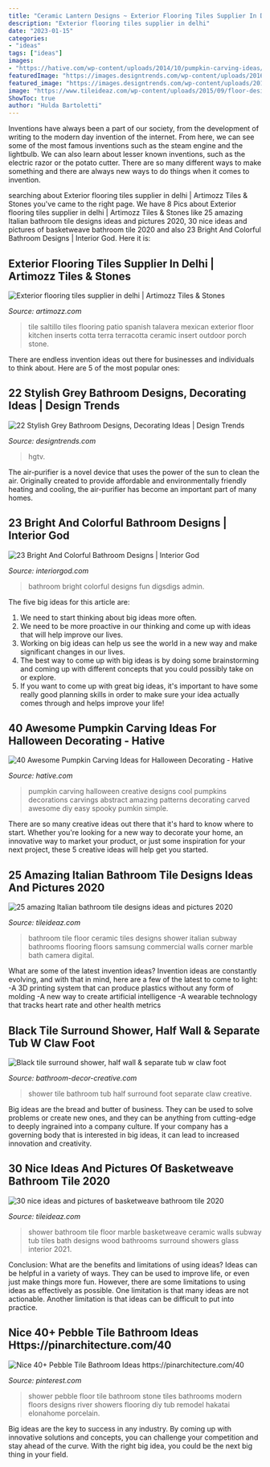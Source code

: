 ```yaml
---
title: "Ceramic Lantern Designs ~ Exterior Flooring Tiles Supplier In Delhi"
description: "Exterior flooring tiles supplier in delhi"
date: "2023-01-15"
categories:
- "ideas"
tags: ["ideas"]
images:
- "https://hative.com/wp-content/uploads/2014/10/pumpkin-carving-ideas/19-abstract-pumpkin.jpg"
featuredImage: "https://images.designtrends.com/wp-content/uploads/2016/03/10073656/Contemporary-Gray-Bathroom-With-Natural-Wood-Vanity4.jpg"
featured_image: "https://images.designtrends.com/wp-content/uploads/2016/03/10073656/Contemporary-Gray-Bathroom-With-Natural-Wood-Vanity4.jpg"
image: "https://www.tileideaz.com/wp-content/uploads/2015/09/floor-design-amazing-white-bathroom-design-ideas-with-white-marble-basketweave-tile-bathroom-floor-including-white-tile-bathroom-wall-and-steel-dual-shower-beautiful-white-marble-basketweave-tile-for.jpg"
ShowToc: true
author: "Hulda Bartoletti"
---
```



Inventions have always been a part of our society, from the development of writing to the modern day invention of the internet. From here, we can see some of the most famous inventions such as the steam engine and the lightbulb. We can also learn about lesser known inventions, such as the electric razor or the potato cutter. There are so many different ways to make something and there are always new ways to do things when it comes to invention.

	

		
searching about Exterior flooring tiles supplier in delhi | Artimozz Tiles &amp; Stones you've came to the right page. We have 8 Pics about Exterior flooring tiles supplier in delhi | Artimozz Tiles &amp; Stones like 25 amazing Italian bathroom tile designs ideas and pictures 2020, 30 nice ideas and pictures of basketweave bathroom tile 2020 and also 23 Bright And Colorful Bathroom Designs | Interior God. Here it is:
		
    
## Exterior Flooring Tiles Supplier In Delhi | Artimozz Tiles &amp; Stones

<img loading=lazy src="https://www.artimozz.com/wp-content/uploads/2017/03/exterior-flooring-terracotta-tiles-2.jpg" onerror="this.onerror=null;this.src='https://tse4.mm.bing.net/th?id=OIP.Nc9EqGfDYHapqa6_c_7_9wHaLM&amp;pid=15.1';" alt="Exterior flooring tiles supplier in delhi | Artimozz Tiles &amp; Stones">

_Source: artimozz.com_

>tile saltillo tiles flooring patio spanish talavera mexican exterior floor kitchen inserts cotta terra terracotta ceramic insert outdoor porch stone. 

	

There are endless invention ideas out there for businesses and individuals to think about. Here are 5 of the most popular ones:

    
## 22 Stylish Grey Bathroom Designs, Decorating Ideas | Design Trends

<img loading=lazy src="https://images.designtrends.com/wp-content/uploads/2016/03/10073656/Contemporary-Gray-Bathroom-With-Natural-Wood-Vanity4.jpg" onerror="this.onerror=null;this.src='https://tse1.mm.bing.net/th?id=OIP.a3LCrZW48qQ6Zq7l5A31GQHaLH&amp;pid=15.1';" alt="22 Stylish Grey Bathroom Designs, Decorating Ideas | Design Trends">

_Source: designtrends.com_

>hgtv. 

	

The air-purifier is a novel device that uses the power of the sun to clean the air. Originally created to provide affordable and environmentally friendly heating and cooling, the air-purifier has become an important part of many homes.

    
## 23 Bright And Colorful Bathroom Designs | Interior God

<img loading=lazy src="http://interiorgod.com/wp-content/uploads/2016/07/Fun-Bright-Bathroom.jpg" onerror="this.onerror=null;this.src='https://tse3.mm.bing.net/th?id=OIP.oRwih4Oa1o73rnyO9EbXYwHaJ7&amp;pid=15.1';" alt="23 Bright And Colorful Bathroom Designs | Interior God">

_Source: interiorgod.com_

>bathroom bright colorful designs fun digsdigs admin. 

	

The five big ideas for this article are:
1. We need to start thinking about big ideas more often. 
2. We need to be more proactive in our thinking and come up with ideas that will help improve our lives. 
3. Working on big ideas can help us see the world in a new way and make significant changes in our lives. 
4. The best way to come up with big ideas is by doing some brainstorming and coming up with different concepts that you could possibly take on or explore. 
5. If you want to come up with great big ideas, it's important to have some really good planning skills in order to make sure your idea actually comes through and helps improve your life!

    
## 40 Awesome Pumpkin Carving Ideas For Halloween Decorating - Hative

<img loading=lazy src="https://hative.com/wp-content/uploads/2014/10/pumpkin-carving-ideas/19-abstract-pumpkin.jpg" onerror="this.onerror=null;this.src='https://tse1.mm.bing.net/th?id=OIP.4Qt5VOSelIm1VvZmVvHcnQHaKX&amp;pid=15.1';" alt="40 Awesome Pumpkin Carving Ideas for Halloween Decorating - Hative">

_Source: hative.com_

>pumpkin carving halloween creative designs cool pumpkins decorations carvings abstract amazing patterns decorating carved awesome diy easy spooky pumkin simple. 

	

There are so many creative ideas out there that it's hard to know where to start. Whether you're looking for a new way to decorate your home, an innovative way to market your product, or just some inspiration for your next project, these 5 creative ideas will help get you started.

    
## 25 Amazing Italian Bathroom Tile Designs Ideas And Pictures 2020

<img loading=lazy src="https://www.tileideaz.com/wp-content/uploads/2015/10/manufacturers-engineered-the-generator-offset-hopscotch-hexagonal-italian-planner-contemporary-basketweave-sheet-sink-ideas-pictures-commercial-bathroom-tile-gallery-projects.jpg" onerror="this.onerror=null;this.src='https://tse4.mm.bing.net/th?id=OIP.VNJQTaMpkF9gf7lOYRcGTwHaJ3&amp;pid=15.1';" alt="25 amazing Italian bathroom tile designs ideas and pictures 2020">

_Source: tileideaz.com_

>bathroom tile floor ceramic tiles designs shower italian subway bathrooms flooring floors samsung commercial walls corner marble bath camera digital. 

	

What are some of the latest invention ideas?
Invention ideas are constantly evolving, and with that in mind, here are a few of the latest to come to light: 
-A 3D printing system that can produce plastics without any form of molding 
-A new way to create artificial intelligence 
-A wearable technology that tracks heart rate and other health metrics

    
## Black Tile Surround Shower, Half Wall &amp; Separate Tub W Claw Foot

<img loading=lazy src="https://bathroom-decor-creative.com/wp-content/uploads/2019/04/BD054615-67A4-4F83-BE40-A85753ED0987-768x1024.jpeg" onerror="this.onerror=null;this.src='https://tse4.mm.bing.net/th?id=OIP.lTGgmDtVCLz4ofkTK5S-PQHaJ4&amp;pid=15.1';" alt="Black tile surround shower, half wall &amp; separate tub w claw foot">

_Source: bathroom-decor-creative.com_

>shower tile bathroom tub half surround foot separate claw creative. 

	

Big ideas are the bread and butter of business. They can be used to solve problems or create new ones, and they can be anything from cutting-edge to deeply ingrained into a company culture. If your company has a governing body that is interested in big ideas, it can lead to increased innovation and creativity.

    
## 30 Nice Ideas And Pictures Of Basketweave Bathroom Tile 2020

<img loading=lazy src="https://www.tileideaz.com/wp-content/uploads/2015/09/floor-design-amazing-white-bathroom-design-ideas-with-white-marble-basketweave-tile-bathroom-floor-including-white-tile-bathroom-wall-and-steel-dual-shower-beautiful-white-marble-basketweave-tile-for.jpg" onerror="this.onerror=null;this.src='https://tse1.mm.bing.net/th?id=OIP.tPcU5X9LJXz_0iupKKEImwHaLH&amp;pid=15.1';" alt="30 nice ideas and pictures of basketweave bathroom tile 2020">

_Source: tileideaz.com_

>shower bathroom tile floor marble basketweave ceramic walls subway tub tiles bath designs wood bathrooms surround showers glass interior 2021. 

	

Conclusion: What are the benefits and limitations of using ideas?
Ideas can be helpful in a variety of ways. They can be used to improve life, or even just make things more fun. However, there are some limitations to using ideas as effectively as possible. One limitation is that many ideas are not actionable. Another limitation is that ideas can be difficult to put into practice.

    
## Nice 40+ Pebble Tile Bathroom Ideas Https://pinarchitecture.com/40

<img loading=lazy src="https://i.pinimg.com/736x/6a/10/34/6a10342347073645c828b806d7288366.jpg" onerror="this.onerror=null;this.src='https://tse1.mm.bing.net/th?id=OIP.RTm2iX2tv9L5jloBiRtb2AHaPj&amp;pid=15.1';" alt="Nice 40+ Pebble Tile Bathroom Ideas https://pinarchitecture.com/40">

_Source: pinterest.com_

>shower pebble floor tile bathroom stone tiles bathrooms modern floors designs river showers flooring diy tub remodel hakatai elonahome porcelain. 

	

Big ideas are the key to success in any industry. By coming up with innovative solutions and concepts, you can challenge your competition and stay ahead of the curve. With the right big idea, you could be the next big thing in your field.

